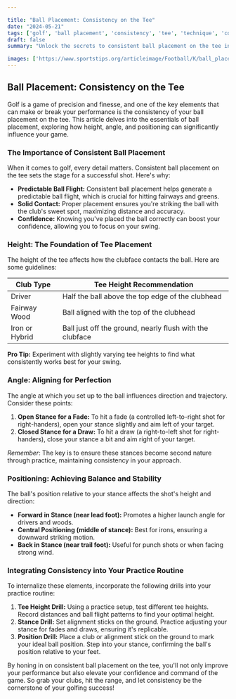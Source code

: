 ```yaml
---

title: "Ball Placement: Consistency on the Tee"
date: "2024-05-21"
tags: ['golf', 'ball placement', 'consistency', 'tee', 'technique', 'coaching', 'player tips', 'skills', 'performance']
draft: false
summary: "Unlock the secrets to consistent ball placement on the tee in golf. Understand the importance of height, angle, and positioning for an improved game."

images: ['https://www.sportstips.org/articleimage/Football/K/ball_placement_consistency_on_the_tee.webp']
---
```


## Ball Placement: Consistency on the Tee

Golf is a game of precision and finesse, and one of the key elements that can make or break your performance is the consistency of your ball placement on the tee. This article delves into the essentials of ball placement, exploring how height, angle, and positioning can significantly influence your game.

### The Importance of Consistent Ball Placement

When it comes to golf, every detail matters. Consistent ball placement on the tee sets the stage for a successful shot. Here's why:

- **Predictable Ball Flight:** Consistent ball placement helps generate a predictable ball flight, which is crucial for hitting fairways and greens.
- **Solid Contact:** Proper placement ensures you're striking the ball with the club's sweet spot, maximizing distance and accuracy.
- **Confidence:** Knowing you've placed the ball correctly can boost your confidence, allowing you to focus on your swing.

### Height: The Foundation of Tee Placement

The height of the tee affects how the clubface contacts the ball. Here are some guidelines:

| Club Type     | Tee Height Recommendation                                   |
|---------------|-------------------------------------------------------------|
| Driver        | Half the ball above the top edge of the clubhead            |
| Fairway Wood  | Ball aligned with the top of the clubhead                   |
| Iron or Hybrid| Ball just off the ground, nearly flush with the clubface    |

**Pro Tip:** Experiment with slightly varying tee heights to find what consistently works best for your swing.

### Angle: Aligning for Perfection

The angle at which you set up to the ball influences direction and trajectory. Consider these points:

1. **Open Stance for a Fade:** To hit a fade (a controlled left-to-right shot for right-handers), open your stance slightly and aim left of your target.
2. **Closed Stance for a Draw:** To hit a draw (a right-to-left shot for right-handers), close your stance a bit and aim right of your target.

*Remember*: The key is to ensure these stances become second nature through practice, maintaining consistency in your approach.

### Positioning: Achieving Balance and Stability

The ball's position relative to your stance affects the shot's height and direction:

- **Forward in Stance (near lead foot):** Promotes a higher launch angle for drivers and woods.
- **Central Positioning (middle of stance):** Best for irons, ensuring a downward striking motion.
- **Back in Stance (near trail foot):** Useful for punch shots or when facing strong wind.

### Integrating Consistency into Your Practice Routine

To internalize these elements, incorporate the following drills into your practice routine:

1. **Tee Height Drill:** Using a practice setup, test different tee heights. Record distances and ball flight patterns to find your optimal height.
2. **Stance Drill:** Set alignment sticks on the ground. Practice adjusting your stance for fades and draws, ensuring it's replicable.
3. **Position Drill:** Place a club or alignment stick on the ground to mark your ideal ball position. Step into your stance, confirming the ball's position relative to your feet.

By honing in on consistent ball placement on the tee, you'll not only improve your performance but also elevate your confidence and command of the game. So grab your clubs, hit the range, and let consistency be the cornerstone of your golfing success!

```